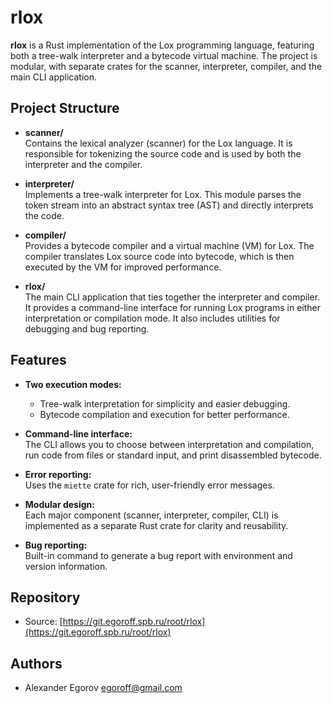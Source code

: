 # rlox

**rlox** is a Rust implementation of the Lox programming language, featuring both a tree-walk interpreter and a bytecode virtual machine. The project is modular, with separate crates for the scanner, interpreter, compiler, and the main CLI application.

## Project Structure

- **scanner/**  
  Contains the lexical analyzer (scanner) for the Lox language. It is responsible for tokenizing the source code and is used by both the interpreter and the compiler.

- **interpreter/**  
  Implements a tree-walk interpreter for Lox. This module parses the token stream into an abstract syntax tree (AST) and directly interprets the code.

- **compiler/**  
  Provides a bytecode compiler and a virtual machine (VM) for Lox. The compiler translates Lox source code into bytecode, which is then executed by the VM for improved performance.

- **rlox/**  
  The main CLI application that ties together the interpreter and compiler. It provides a command-line interface for running Lox programs in either interpretation or compilation mode. It also includes utilities for debugging and bug reporting.

## Features

- **Two execution modes:**  
  - Tree-walk interpretation for simplicity and easier debugging.
  - Bytecode compilation and execution for better performance.

- **Command-line interface:**  
  The CLI allows you to choose between interpretation and compilation, run code from files or standard input, and print disassembled bytecode.

- **Error reporting:**  
  Uses the `miette` crate for rich, user-friendly error messages.

- **Modular design:**  
  Each major component (scanner, interpreter, compiler, CLI) is implemented as a separate Rust crate for clarity and reusability.

- **Bug reporting:**  
  Built-in command to generate a bug report with environment and version information.

## Repository

- Source: [https://git.egoroff.spb.ru/root/rlox](https://git.egoroff.spb.ru/root/rlox)

## Authors

- Alexander Egorov <egoroff@gmail.com> 